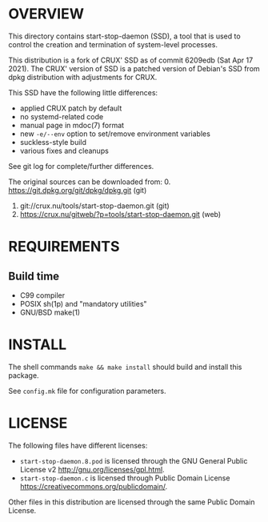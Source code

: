 OVERVIEW
========

This directory contains start-stop-daemon (SSD), a tool that is used to control
the creation and termination of system-level processes.

This distribution is a fork of CRUX' SSD as of commit 6209edb (Sat Apr 17
2021).  The CRUX' version of SSD is a patched version of Debian's SSD from dpkg
distribution with adjustments for CRUX.

This SSD have the following little differences:
  * applied CRUX patch by default
  * no systemd-related code
  * manual page in mdoc(7) format
  * new `-e/--env` option to set/remove environment variables
  * suckless-style build
  * various fixes and cleanups

See git log for complete/further differences.

The original sources can be downloaded from:
  0. https://git.dpkg.org/git/dpkg/dpkg.git                (git)
  1. git://crux.nu/tools/start-stop-daemon.git             (git)
  2. https://crux.nu/gitweb/?p=tools/start-stop-daemon.git (web)


REQUIREMENTS
============

Build time
----------
  * C99 compiler
  * POSIX sh(1p) and "mandatory utilities"
  * GNU/BSD make(1)


INSTALL
=======

The shell commands `make && make install` should build and install this
package.

See `config.mk` file for configuration parameters.


LICENSE
=======

The following files have different licenses:
  * `start-stop-daemon.8.pod` is licensed through the GNU General Public
    License v2 <http://gnu.org/licenses/gpl.html>.
  * `start-stop-daemon.c` is licensed through Public Domain License
    <https://creativecommons.org/publicdomain/>.

Other files in this distribution are licensed through the same Public Domain
License.
